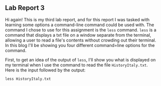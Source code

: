 ## Lab Report 3

Hi again! This is my third lab report, and for this report I was tasked with learning some options a command-line command could be used with. The command I
chose to use for this assignment is the `less` command. `less` is a command that displays a txt file on a window separate from the terminal, allowing a user
to read a file's contents without crowding out their terminal. In this blog I'll be showing you four different command=line options for the command.

First, to get an idea of the output of `less`, I'll show you what is displayed on my terminal when I use the command to read the file `HistoryItaly.txt`. Here
is the input followed by the output:

`less HistoryItaly.txt`

